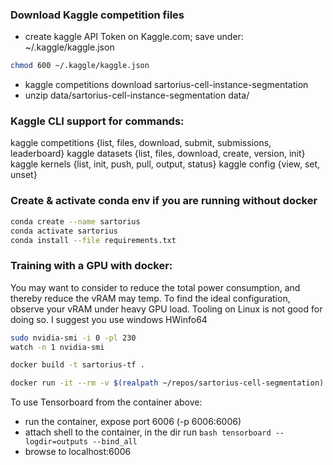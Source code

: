 ### Download Kaggle competition files
- create kaggle API Token on Kaggle.com; save under: ~/.kaggle/kaggle.json

```bash
chmod 600 ~/.kaggle/kaggle.json
```

- kaggle competitions download sartorius-cell-instance-segmentation
- unzip data/sartorius-cell-instance-segmentation data/

### Kaggle CLI support for commands:
kaggle competitions {list, files, download, submit, submissions, leaderboard}
kaggle datasets {list, files, download, create, version, init}
kaggle kernels {list, init, push, pull, output, status}
kaggle config {view, set, unset}

### Create & activate conda env if you are running without docker
```bash
conda create --name sartorius
conda activate sartorius
conda install --file requirements.txt
```

### Training with a GPU with docker:

You may want to consider to reduce the total power consumption, and thereby reduce the vRAM may temp. To find the ideal configuration, observe your vRAM under heavy GPU load. Tooling on Linux is not good for doing so. I suggest you use windows HWinfo64
```bash
sudo nvidia-smi -i 0 -pl 230
watch -n 1 nvidia-smi
```

```bash
docker build -t sartorius-tf .
```

```bash
docker run -it --rm -v $(realpath ~/repos/sartorius-cell-segmentation):/tf/notebooks --runtime=nvidia -p 8888:8888 -p 6006:6006 sartorius-tf
```

To use Tensorboard from the container above:
- run the container, expose port 6006 (-p 6006:6006)
- attach shell to the container, in the dir run  ```bash tensorboard --logdir=outputs --bind_all```
- browse to localhost:6006